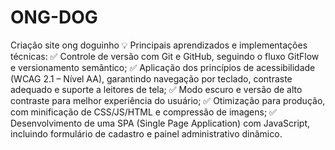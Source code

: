 # ONG-DOG
Criação site ong doguinho
💡 Principais aprendizados e implementações técnicas:
 ✅ Controle de versão com Git e GitHub, seguindo o fluxo GitFlow e versionamento semântico;
 ✅ Aplicação dos princípios de acessibilidade (WCAG 2.1 – Nível AA), garantindo navegação por teclado, contraste adequado e suporte a leitores de tela;
 ✅ Modo escuro e versão de alto contraste para melhor experiência do usuário;
 ✅ Otimização para produção, com minificação de CSS/JS/HTML e compressão de imagens;
 ✅ Desenvolvimento de uma SPA (Single Page Application) com JavaScript, incluindo formulário de cadastro e painel administrativo dinâmico.
